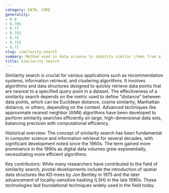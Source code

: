 ```yaml
---
category: DATA, CORE
generality:
- 0.8
- 0.785
- 0.77
- 0.755
- 0.74
- 0.725
- 0.71
slug: similarity-search
summary: Method used in data science to identify similar items from a large dataset based on their proximity to a given query item (also known as proximity search).
title: Similarity Search
---
```


Similarity search is crucial for various applications such as recommendation systems, information retrieval, and clustering algorithms. It involves algorithms and data structures designed to quickly retrieve data points that are nearest to a specified query point in a dataset. The effectiveness of a similarity search depends on the metric used to define "distance" between data points, which can be Euclidean distance, cosine similarity, Manhattan distance, or others, depending on the context. Advanced techniques like approximate nearest neighbor (ANN) algorithms have been developed to perform similarity searches efficiently on large, high-dimensional data sets, balancing precision with computational efficiency.

Historical overview: The concept of similarity search has been fundamental in computer science and information retrieval for several decades, with significant development noted since the 1960s. The term gained more prominence in the 1990s as digital data volumes grew exponentially, necessitating more efficient algorithms.

Key contributors: While many researchers have contributed to the field of similarity search, pivotal developments include the introduction of spatial data structures like KD-trees by Jon Bentley in 1975 and the later advancement of locality-sensitive hashing (LSH) in the late 1990s. These technologies laid foundational techniques widely used in the field today.